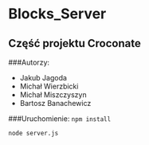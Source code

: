 # Blocks_Server
## Część projektu Croconate

###Autorzy:

* Jakub Jagoda
* Michał Wierzbicki
* Michał Miszczyszyn
* Bartosz Banachewicz

###Uruchomienie:
`npm install`

`node server.js`